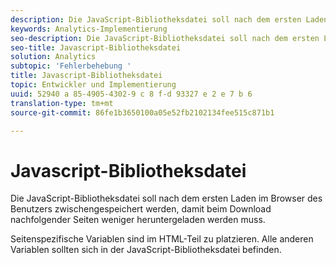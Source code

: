 ```yaml
---
description: Die JavaScript-Bibliotheksdatei soll nach dem ersten Laden im Browser des Benutzers zwischengespeichert werden, damit beim Download nachfolgender Seiten weniger heruntergeladen werden muss.
keywords: Analytics-Implementierung
seo-description: Die JavaScript-Bibliotheksdatei soll nach dem ersten Laden im Browser des Benutzers zwischengespeichert werden, damit beim Download nachfolgender Seiten weniger heruntergeladen werden muss.
seo-title: Javascript-Bibliotheksdatei
solution: Analytics
subtopic: 'Fehlerbehebung '
title: Javascript-Bibliotheksdatei
topic: Entwickler und Implementierung
uuid: 52940 a 85-4905-4302-9 c 8 f-d 93327 e 2 e 7 b 6
translation-type: tm+mt
source-git-commit: 86fe1b3650100a05e52fb2102134fee515c871b1

---
```



# Javascript-Bibliotheksdatei

Die JavaScript-Bibliotheksdatei soll nach dem ersten Laden im Browser des Benutzers zwischengespeichert werden, damit beim Download nachfolgender Seiten weniger heruntergeladen werden muss.

Seitenspezifische Variablen sind im HTML-Teil zu platzieren. Alle anderen Variablen sollten sich in der JavaScript-Bibliotheksdatei befinden.
